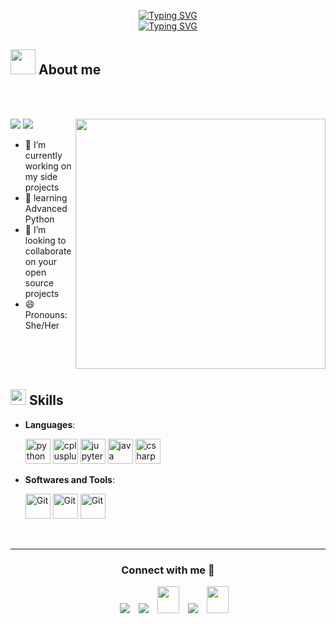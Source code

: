 ﻿
<p align="center">
  <a href="https://git.io/typing-svg">
    <img src="https://readme-typing-svg.demolab.com?font=Georgia&weight=800&size=25&color=042D5E&width=450&height=50&lines=Hi+%2C+I'm+Behrokh+👋" alt="Typing SVG" />
  </a>
  <br>
  <a href="https://git.io/typing-svg">
    <img src="https://readme-typing-svg.demolab.com?font=Georgia&weight=800&size=25&color=042D5E&width=450&height=50&lines=A.k.a+Syntax+Of+Grace" alt="Typing SVG" />
  </a>
</p>
	
## <picture><img src = "https://user-images.githubusercontent.com/64439609/213525571-a0b12213-7e89-48df-a45f-153c78f3cf5e.png" width =40px></picture> **About me**

<br>
<br>

<picture> <img align="right" src="https://camo.githubusercontent.com/06fa7a9aa91a074222a5be8b70cf36b49f5c5021c518bac26263809d7ef4883c/68747470733a2f2f7374617274636f64696e672e636f2e696e2f77702d636f6e74656e742f75706c6f6164732f323032312f31322f636f64696e672d666f722d6b6964732e676966" width = 400px></picture>
 <p align="left">
  <img src="https://img.shields.io/badge/Focus-enhancing%20my%20skills-dodgerblue" />
  <img src="https://img.shields.io/badge/Languages-Farsi%20&%20English-dodgerblue" />
</p>

- 🔭 I’m currently working on my side projects
- 🌱 learning Advanced Python
- 👯 I’m looking to collaborate on your open source projects
- 😄 Pronouns: She/Her 

<br>
<br>
<br>

## <img src="https://media2.giphy.com/media/QssGEmpkyEOhBCb7e1/giphy.gif?cid=ecf05e47a0n3gi1bfqntqmob8g9aid1oyj2wr3ds3mg700bl&rid=giphy.gif" width ="25"><b> Skills</b>

<p align="center">

- **Languages**:
 
  <img src="https://cdn.jsdelivr.net/gh/devicons/devicon/icons/python/python-original.svg" width="40" height="40" alt="python logo" />
  <img src="https://cdn.jsdelivr.net/gh/devicons/devicon/icons/cplusplus/cplusplus-original.svg" width="40" height="40" alt="cplusplus logo" />
  <img src="https://cdn.jsdelivr.net/gh/devicons/devicon/icons/jupyter/jupyter-original.svg" width="40" height="40" alt="jupyter logo"/>
  <img src="https://cdn.jsdelivr.net/gh/devicons/devicon/icons/java/java-original.svg" width="40" height="40" alt="java logo"/>
  <img src="https://cdn.jsdelivr.net/gh/devicons/devicon/icons/csharp/csharp-original.svg" width="40" height="40" alt="csharp logo"/>

- **Softwares and Tools**:

    <img src="https://user-images.githubusercontent.com/64439609/212556685-de9a7c04-31b0-43b6-af39-7c82ac13b321.png" width="40" height="40" alt="Git"/>
    <img src="https://user-images.githubusercontent.com/64439609/212556741-81407849-82c8-4926-854f-820e8a644375.png" width="40" height="40" alt="Git"/>
    <img src="https://user-images.githubusercontent.com/64439609/212556802-77a65ec1-aa71-4272-b603-1a57d1914678.png" width="40" height="40" alt="Git"/>


<br>
</p>

-----

<h3 align="center" >Connect with me 🤝 </h3>

<p align="center">

 <div align="center"  class="icons-social" style="margin-left: 10px;">
        <a   target="_blank" href="https://www.linkedin.com/in/behrokh-hafezi-24a471342">
			<img src="https://img.icons8.com/doodle/40/000000/linkedin--v2.png" style="margin-left: 10px;" ></a>
        <a style="margin-left: 10px;" target="_blank" href="https://github.com/behrokhhafezi">
		<img src="https://img.icons8.com/doodle/40/000000/github--v1.png"></a>
        <a style="margin-left: 10px;" target="_blank" href="mailto:behi.h.b507@gmail.com">
                <img src="https://img.icons8.com/doodle/2x/gmail-new.png" style="width:35px; height:43px;"></a>
        <a style="margin-left: 10px;" target="_blank" href="https://t.me/behi_hafezi">
                <img src="https://img.icons8.com/doodle/40/000000/telegram.png"></a>
	<a style="margin-left: 10px;" target="_blank" href="https://stackoverflow.com/users/28880938/behrokh-hz">
                <img src="https://img.icons8.com/external-tal-revivo-color-tal-revivo/40/000000/external-stack-overflow-is-a-question-and-answer-site-for-professional-logo-color-tal-revivo.png" style="width:35px; height:43px;">
	</a>


</p>
	

</div>

